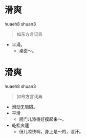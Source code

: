 # 滑爽
huaeh8 shuan3
> 如东方言词典
- 平滑。
  - 桌面～。

# 滑爽
huaeh8 shuan3
> 如皋方言词典
- 滑动无阻碍。
- 平滑
  - 厨门儿漆得好摸起来～。
- 乾松爽适
  - 伢儿凉快啊，身上是～的，没汗。
